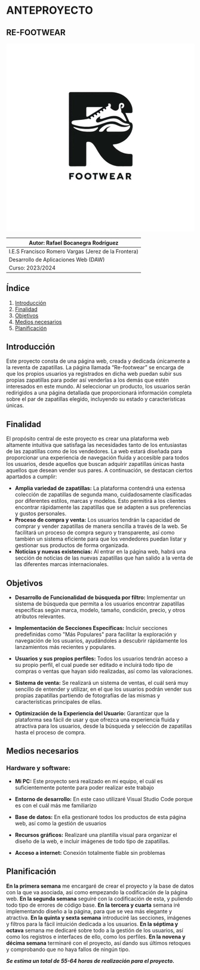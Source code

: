 # ANTEPROYECTO

## RE-FOOTWEAR

![Logo](logo-anteproyecto.jpg)

| Autor: Rafael Bocanegra Rodríguez |
|-----------------------------------|
| I.E.S Francisco Romero Vargas (Jerez de la Frontera) |
| Desarrollo de Aplicaciones Web (DAW) |
| Curso: 2023/2024                     |


## Índice
1. [Introducción](#introducción)
2. [Finalidad](#finalidad)
3. [Objetivos](#objetivos)
4. [Medios necesarios](#medios-necesarios)
5. [Planificación](#planificación)

## Introducción
Este proyecto consta de una página web, creada y dedicada únicamente a la reventa de zapatillas. La página llamada “Re-footwear” se encarga de que los propios usuarios ya registrados en dicha web puedan subir sus propias zapatillas para poder así venderlas a los demás que estén interesados en este mundo. Al seleccionar un producto, los usuarios serán redirigidos a una página detallada que proporcionará información completa sobre el par de zapatillas elegido, incluyendo su estado y características únicas. 

## Finalidad
El propósito central de este proyecto es crear una plataforma web altamente intuitiva que satisfaga las necesidades tanto de los entusiastas de las zapatillas como de los vendedores. La web estará diseñada para proporcionar una experiencia de navegación fluida y accesible para todos los usuarios, desde aquellos que buscan adquirir zapatillas únicas hasta aquellos que desean vender sus pares. A continuación, se destacan ciertos apartados a cumplir:

- **Amplia variedad de zapatillas:** La plataforma contendrá una extensa colección de zapatillas de segunda mano, cuidadosamente clasificadas por diferentes estilos, marcas y modelos. Esto permitirá a los clientes encontrar rápidamente las zapatillas que se adapten a sus preferencias y gustos personales.
- **Proceso de compra y venta:** Los usuarios tendrán la capacidad de comprar y vender zapatillas de manera sencilla a través de la web. Se facilitará un proceso de compra seguro y transparente, así como también un sistema eficiente para que los vendedores puedan listar y gestionar sus productos de forma organizada.
- **Noticias y nuevas existencias:** Al entrar en la página web, habrá una sección de noticias de las nuevas zapatillas que han salido a la venta de las diferentes marcas internacionales.

## Objetivos
- **Desarrollo de Funcionalidad de búsqueda por filtro:**  Implementar un sistema de búsqueda que permita a los usuarios encontrar zapatillas específicas según marca, modelo, tamaño, condición, precio, y otros atributos relevantes.  

- **Implementación de Secciones Específicas:** Incluir secciones predefinidas como "Más Populares" para facilitar la exploración y navegación de los usuarios, ayudándoles a descubrir rápidamente los lanzamientos más recientes y populares.

- **Usuarios y sus propios perfiles:** Todos los usuarios tendrán acceso a su propio perfil, el cual puede ser editado e incluirá todo tipo de compras o ventas que hayan sido realizadas, así como las valoraciones.

- **Sistema de venta:** Se realizará un sistema de ventas, el cuál será muy sencillo de entender y utilizar, en el que los usuarios podrán vender sus propias zapatillas partiendo de fotografías de las mismas y características principales de ellas.

- **Optimización de la Experiencia del Usuario:** Garantizar que la plataforma sea fácil de usar y que ofrezca una experiencia fluida y atractiva para los usuarios, desde la búsqueda y selección de zapatillas hasta el proceso de compra.


## Medios necesarios 
### Hardware y software:
- **Mi PC:** Este proyecto será realizado en mi equipo, el cuál es suficientemente potente para poder realizar este trabajo
- **Entorno de desarrollo:** En este caso utilizaré Visual Studio Code porque es con el cuál más me familiarizo
- **Base de datos:** En ella gestionaré todos los productos de esta página web, así como la gestión de usuarios
- **Recursos gráficos:**  Realizaré una plantilla visual para organizar el diseño de la web, e incluir imágenes de todo tipo de zapatillas.

- **Acceso a internet:** Conexión totalmente fiable sin problemas

## Planificación
**En la primera semana** me encargaré de crear el proyecto y la base de datos con la que va asociada, así como empezando la codificación de la página web.
**En la segunda semana** seguiré con la codificación de esta, y puliendo todo tipo de errores de código base.
**En la tercera y cuarta** semana iré implementando diseño a la página, para que se vea más elegante y atractiva.
**En la quinta y sexta semana** introduciré las secciones, imágenes y filtros para la fácil intuición dedicada a los usuarios.
**En la séptima y octava** semana me dedicaré sobre todo a la gestión de los usuarios, así como los registros e interfaces de ello, como los perfiles.
**En la novena y décima semana** terminaré con el proyecto, así dando sus últimos retoques y comprobando que no haya fallos de ningún tipo.



***Se estima un total de 55-64 horas de realización para el proyecto.***

